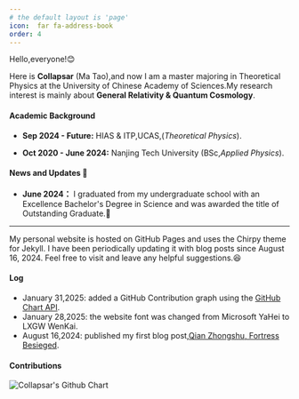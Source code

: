 ```yaml
---
# the default layout is 'page'
icon:  far fa-address-book
order: 4
---
```


Hello,everyone!😊 


Here is **Collapsar** (Ma Tao),and now I am a master majoring in Theoretical Physics at the University of Chinese Academy of Sciences.My research interest is mainly about
**General Relativity & Quantum Cosmology**.

#### Academic Background 
- **Sep 2024 - Future:** 
HIAS & ITP,UCAS,(*Theoretical Physics*).

- **Oct 2020 - June 2024:** 
Nanjing Tech University (BSc,*Applied Physics*).

#### News and Updates 👣

- **June 2024：** I graduated from my undergraduate school with an Excellence 
Bachelor's Degree in Science and was awarded the title of Outstanding Graduate.🎉

---

My personal website is hosted on GitHub Pages and uses the Chirpy theme for Jekyll. I have been periodically updating it with blog posts since August 16, 2024. Feel free to visit and leave any helpful suggestions.😆

####  Log

- January 31,2025: added a GitHub Contribution graph using the [GitHub Chart API](https://github.com/2016rshah/githubchart-api).
- January 28,2025: the website font was changed from Microsoft YaHei to LXGW WenKai.
- August 16,2024: published my first blog post,[Qian Zhongshu, Fortress Besieged](https://collapsar0615.github.io/posts/weicheng/).

#### Contributions


<img src="https://ghchart.rshah.org/409ba5/Collapsar0615" alt="Collapsar's Github Chart" />
